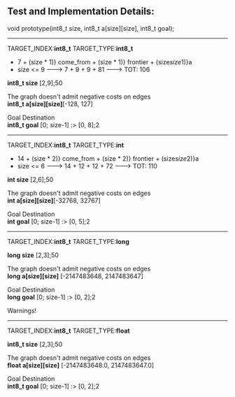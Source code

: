 ## Test and Implementation Details:
void prototype(int8_t size, int8_t a[size][size], int8_t goal);

*******************
TARGET_INDEX:<b>int8_t</b>
TARGET_TYPE:<b>int8_t</b>

- 7 + (size * 1)} come_from +  (size * 1)} frontier + (size*size*1)}a
- size <= 9 ---> 7 + 9 + 9 + 81 ---> TOT: 106

<b>int8_t size</b> [2,9];50<br>

The graph doesn't admit negative costs on edges<br>
<b>int8_t a[size][size]</b>[-128, 127]<br>

Goal Destination<br>
<b>int8_t goal</b> [0; size-1] :> [0, 8];2

*******************
TARGET_INDEX:<b>int8_t</b>
TARGET_TYPE:<b>int</b>


- 14 + (size * 2)} come_from +  (size * 2)} frontier + (size*size*2)}a
- size <= 6 ---> 14 + 12 + 12 + 72 ---> TOT: 110

<b>int size</b> [2,6];50<br>

The graph doesn't admit negative costs on edges<br>
<b>int a[size][size]</b>[-32768, 32767]<br>

Goal Destination<br>
<b>int goal</b> [0; size-1] :> [0, 5];2

*******************
TARGET_INDEX:<b>int8_t</b>
TARGET_TYPE:<b>long</b>

<b>long size</b> [2,3];50<br>

The graph doesn't admit negative costs on edges<br>
<b>long a[size][size]</b> [-2147483648, 2147483647]<br>

Goal Destination<br>
<b>long goal</b> [0; size-1] :> [0, 2];2

Warnings!

*******************
TARGET_INDEX:<b>int8_t</b>
TARGET_TYPE:<b>float</b>

<b>int8_t size</b> [2,3];50<br>

The graph doesn't admit negative costs on edges<br>
<b>float a[size][size]</b> [-2147483648.0, 2147483647.0]<br>

Goal Destination<br>
<b>int8_t goal</b> [0; size-1] :> [0, 2];2

